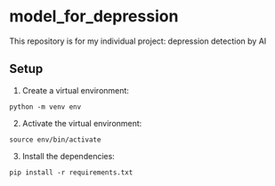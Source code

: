 # model_for_depression
This repository is for my individual project: depression detection by AI 

## Setup
1. Create a virtual environment:   
```
python -m venv env
```
2. Activate the virtual environment:
```
source env/bin/activate
```
3. Install the dependencies:
```
pip install -r requirements.txt
```
